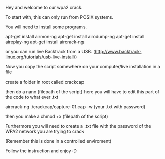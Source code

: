 Hey and welcome to our wpa2 crack.

To start with, this can only run from POSIX systems.

You will need to install some programs.

apt-get install airmon-ng
apt-get install airodump-ng
apt-get install aireplay-ng
apt-get install aircrack-ng

or you can run live Backtrack from a USB. (http://www.backtrack-linux.org/tutorials/usb-live-install/)



Now you copy the script somewhere on your computer/live installation in a file


create a folder in root called crackcap


then do a nano (filepath of the script) here you will have to edit this part of the code to what ever .txt 

aircrack-ng ./crackcap/capture-01.cap -w (your .txt with password) 


then you make a chmod +x (filepath of the script)

Furthermore you will need to create a .txt file with the password of the WPA2 network you are trying to crack


(Remember this is done in a controlled enviroment)

Follow the instruction and enjoy :D